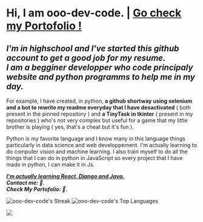 # <b>Hi, I am ooo-dev-code. </b>  |  <u> Go check my Portofolio !</u>   
 
<i><h2>I'm in highschool and I've started this github account to get a good job for my resume.</br>
I am a begginer developper who code principaly website and python programms to help me in my day. </h2></i>

For example, I have created, in python, <b>a github shortway using selenium and a bot to rewrite my readme everyday that I have desactivated</b> ( both present in the pinned repository ) and <b>a TinyTask in tkinter</b> ( present in my repositories ) who's not very complex but useful for a game that my little brother is playing ( yes, that's a cheat but it's fun ).

Python is my favorite language and I know many in this language things particularly in data science and web developpement. I'm actually learning to do computer vision and machine learning.
I also train myself to do all the things that I can do in python in JavaScript so every project that I have made in python, I can make it in Js.

<i><strong><u>I'm actually learning React, Django and Java.</u></strong></i></br>
<i><strong>Contact me: <span></span> 👋.</strong></i></br>
<i><strong>Check My Portofolio: <span></span> 🌟.</strong></i>

![ooo-dev-code's Streak](https://github-readme-streak-stats.herokuapp.com/?user=ooo-dev-code&theme=vue-dark&hide_border=false)
![ooo-dev-code's Top Languages](https://github-readme-stats.vercel.app/api/top-langs/?username=ooo-dev-code&theme=vue-dark&show_icons=true&hide_border=false&layout=compact)

<img src="Capture d'écran 2024-11-19 212055.png" />

